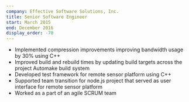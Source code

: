 ```yaml
---
company: Effective Software Solutions, Inc.
title: Senior Software Engineer
start: March 2015
end: December 2016
display_order: -70
---
```

- Implemented compression improvements improving bandwidth usage by 30% using C++
- Improved build and rebuild times by updating build targets across the project Automake build system
- Developed test framework for remote sensor platform using C++
- Supported team transition for node.js project that served as user interface for remote sensor platform
- Worked as a part of an agile SCRUM team
